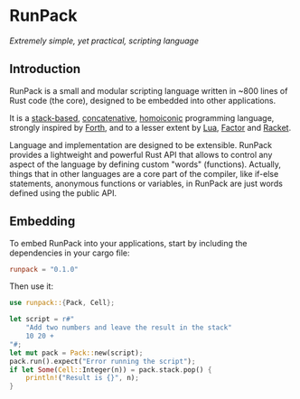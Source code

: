 # RunPack

_Extremely simple, yet practical, scripting language_

## Introduction

RunPack is a small and modular scripting language written in ~800 lines of Rust code (the core), designed to be embedded into other applications.

It is a [stack-based](https://en.wikipedia.org/wiki/Stack-oriented_programming), [concatenative](https://en.wikipedia.org/wiki/Concatenative_programming_language), [homoiconic](https://en.wikipedia.org/wiki/Homoiconicity) programming language, strongly inspired by [Forth](https://en.wikipedia.org/wiki/Forth_(programming_language)), and to a lesser extent by [Lua](https://en.wikipedia.org/wiki/Lua_(programming_language)), [Factor](https://en.wikipedia.org/wiki/Factor_(programming_language)) and [Racket](https://en.wikipedia.org/wiki/Racket_(programming_language)).

Language and implementation are designed to be extensible. RunPack provides a lightweight and powerful Rust API that allows to control any aspect of the language by defining custom "words" (functions). Actually, things that in other languages are a core part of the compiler, like if-else statements, anonymous functions or variables, in RunPack are just words defined using the public API.

## Embedding

To embed RunPack into your applications, start by including the dependencies in your cargo file:

```toml
runpack = "0.1.0"
```

Then use it:

```rust
use runpack::{Pack, Cell};

let script = r#"
    "Add two numbers and leave the result in the stack"
    10 20 +
"#;
let mut pack = Pack::new(script);
pack.run().expect("Error running the script");
if let Some(Cell::Integer(n)) = pack.stack.pop() {
    println!("Result is {}", n);
}
```

<!-- ## TODO: Coding -->
